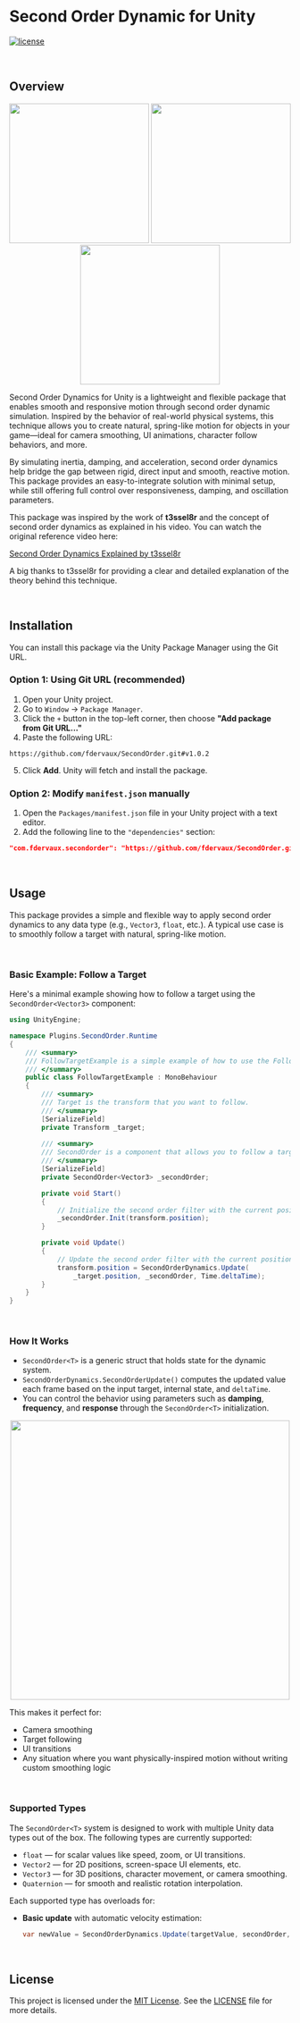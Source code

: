 # Second Order Dynamic for Unity

[![license](https://img.shields.io/badge/LICENSE-MIT-green.svg)](LICENSE)

<br>

## Overview

<p align="center">
  <img src="https://github.com/user-attachments/assets/5bfca54b-68a1-4ae3-a218-981fb67c8eb2" width="250">
  <img src="https://github.com/user-attachments/assets/b58a782e-7062-4548-9565-011e616eaa1c" width="250">
  <img src="https://github.com/user-attachments/assets/4ff3fc8b-9b19-4290-94fe-8a494052973d" width="250">
</p>

Second Order Dynamics for Unity is a lightweight and flexible package that enables smooth and responsive motion through second order dynamic simulation. Inspired by the behavior of real-world physical systems, this technique allows you to create natural, spring-like motion for objects in your game—ideal for camera smoothing, UI animations, character follow behaviors, and more.

By simulating inertia, damping, and acceleration, second order dynamics help bridge the gap between rigid, direct input and smooth, reactive motion. This package provides an easy-to-integrate solution with minimal setup, while still offering full control over responsiveness, damping, and oscillation parameters.

This package was inspired by the work of **t3ssel8r** and the concept of second order dynamics as explained in his video. You can watch the original reference video here:

[Second Order Dynamics Explained by t3ssel8r](https://www.youtube.com/watch?v=KPoeNZZ6H4s&t=1s)

A big thanks to t3ssel8r for providing a clear and detailed explanation of the theory behind this technique.

<br>

## Installation

You can install this package via the Unity Package Manager using the Git URL.

### Option 1: Using Git URL (recommended)

1. Open your Unity project.
2. Go to `Window` → `Package Manager`.
3. Click the `+` button in the top-left corner, then choose **"Add package from Git URL..."**
4. Paste the following URL:
``` 
https://github.com/fdervaux/SecondOrder.git#v1.0.2
```
5. Click **Add**. Unity will fetch and install the package.

### Option 2: Modify `manifest.json` manually

1. Open the `Packages/manifest.json` file in your Unity project with a text editor.  
2. Add the following line to the `"dependencies"` section:

```json
"com.fdervaux.secondorder": "https://github.com/fdervaux/SecondOrder.git#v1.0.2"
```

<br>

## Usage

This package provides a simple and flexible way to apply second order dynamics to any data type (e.g., `Vector3`, `float`, etc.). A typical use case is to smoothly follow a target with natural, spring-like motion.

<br>

### Basic Example: Follow a Target

Here's a minimal example showing how to follow a target using the `SecondOrder<Vector3>` component:

```csharp
using UnityEngine;

namespace Plugins.SecondOrder.Runtime
{
    /// <summary>
    /// FollowTargetExample is a simple example of how to use the FollowTarget component.
    /// </summary>
    public class FollowTargetExample : MonoBehaviour
    {
        /// <summary>
        /// Target is the transform that you want to follow.
        /// </summary>
        [SerializeField]
        private Transform _target;
        
        /// <summary>
        /// SecondOrder is a component that allows you to follow a target with a second order filter.
        /// </summary>
        [SerializeField]
        private SecondOrder<Vector3> _secondOrder;

        private void Start()
        {
            // Initialize the second order filter with the current position of the transform. (optional)
            _secondOrder.Init(transform.position);
        }

        private void Update()
        {
            // Update the second order filter with the current position of the target.
            transform.position = SecondOrderDynamics.Update(
                _target.position, _secondOrder, Time.deltaTime);
        }
    }
}
```

<br>

### How It Works

- `SecondOrder<T>` is a generic struct that holds state for the dynamic system.
- `SecondOrderDynamics.SecondOrderUpdate()` computes the updated value each frame based on the input target, internal state, and `deltaTime`.
- You can control the behavior using parameters such as **damping**, **frequency**, and **response** through the `SecondOrder<T>` initialization.

<p align="center">
  <img src="https://github.com/user-attachments/assets/882948d8-2934-49c2-a3c1-f3f4bd213060" width="500" />
</p>

This makes it perfect for:

- Camera smoothing  
- Target following  
- UI transitions  
- Any situation where you want physically-inspired motion without writing custom smoothing logic

<br>

### Supported Types

The `SecondOrder<T>` system is designed to work with multiple Unity data types out of the box. The following types are currently supported:

- `float` — for scalar values like speed, zoom, or UI transitions.
- `Vector2` — for 2D positions, screen-space UI elements, etc.
- `Vector3` — for 3D positions, character movement, or camera smoothing.
- `Quaternion` — for smooth and realistic rotation interpolation.

Each supported type has overloads for:

- **Basic update** with automatic velocity estimation:
  ```csharp
  var newValue = SecondOrderDynamics.Update(targetValue, secondOrder, deltaTime);
  ```

<br>

## License

This project is licensed under the [MIT License](https://opensource.org/licenses/MIT). See the [LICENSE](LICENSE) file for more details.
